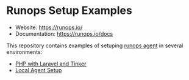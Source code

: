 # Runops Setup Examples

- Website: https://runops.io/
- Documentation: https://runops.io/docs

This repository contains examples of setuping [runops agent](https://github.com/runopsio/agent) in several environments:

- [PHP with Laravel and Tinker](./laravel)
- [Local Agent Setup](./local)
